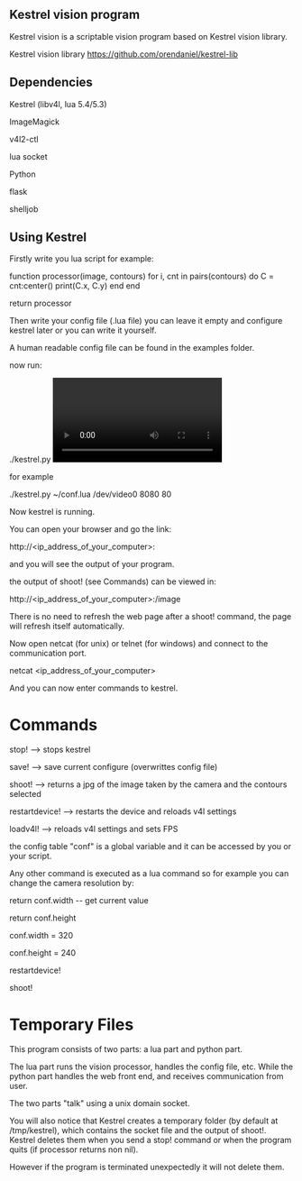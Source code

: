 ## Kestrel vision program

Kestrel vision is a scriptable vision program based on Kestrel vision library.

Kestrel vision library
https://github.com/orendaniel/kestrel-lib


## Dependencies

Kestrel (libv4l, lua 5.4/5.3)

ImageMagick

v4l2-ctl

lua socket

Python

flask

shelljob



## Using Kestrel

Firstly write you lua script for example:

function processor(image, contours)
	for i, cnt in pairs(contours) do
		C = cnt:center()
		print(C.x, C.y)
	end
end

return processor


Then write your config file (.lua file)
you can leave it empty and configure kestrel later 
or you can write it yourself.

A human readable config file can be found in the examples folder.

now run:

./kestrel.py <config file> <video source> <communication port> <web port>

for example

./kestrel.py ~/conf.lua /dev/video0 8080 80

Now kestrel is running.

You can open your browser and go the link:

http://<ip_address_of_your_computer>:<web port>

and you will see the output of your program.

the output of shoot! (see Commands) can be viewed in:

http://<ip_address_of_your_computer>:<web port>/image

There is no need to refresh the web page after a shoot! command,
the page will refresh itself automatically.

Now open netcat (for unix) or telnet (for windows) and connect to
the communication port.

netcat <ip_address_of_your_computer> <communication port>

And you can now enter commands to kestrel.

# Commands

stop! --> stops kestrel

save! --> save current configure (overwrittes config file)

shoot! --> returns a jpg of the image taken by the camera and the contours selected

restartdevice! --> restarts the device and reloads v4l settings

loadv4l! --> reloads v4l settings and sets FPS

the config table "conf" is a global variable and it can be accessed by you or your script.


Any other command is executed as a lua command
so for example you can change the camera resolution by:

return conf.width -- get current value

return conf.height

conf.width = 320

conf.height = 240

restartdevice!

shoot!


# Temporary Files

This program consists of two parts: a lua part and python part.

The lua part runs the vision processor, handles the config file, etc. 
While the python part handles the web front end, and receives communication from user.

The two parts "talk" using a unix domain socket. 

You will also notice that Kestrel creates a temporary folder (by default at /tmp/kestrel),
which contains the socket file and the output of shoot!.
Kestrel deletes them when you send a stop! command or when the program quits (if processor returns non nil).

However if the program is terminated unexpectedly it will not delete them.
 
